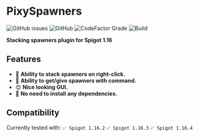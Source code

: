 # PixySpawners
![GitHub issues](https://img.shields.io/github/issues/PixyLT/PixySpawners?logo=github&style=for-the-badge) ![GitHub](https://img.shields.io/github/license/PixyLT/PixySpawners?style=for-the-badge) ![CodeFactor Grade](https://img.shields.io/codefactor/grade/github/PixyLT/PixySpawners?style=for-the-badge) ![Build](https://img.shields.io/github/workflow/status/PixyLT/PixySpawners/Java%20CI%20with%20Maven?style=for-the-badge)

**Stacking spawners plugin for Spigot 1.16**

## Features
- 💎 **Ability to stack spawners on right-click.**
- 🧾 **Ability to get/give spawners with command.**
- 😍 **Nice looking GUI.**
- 🎈 **No need to install any dependencies.**

## Compatibility
Currently tested with:
`✅ Spigot 1.16.2`
`✅ Spigot 1.16.3`
`✅ Spigot 1.16.4`